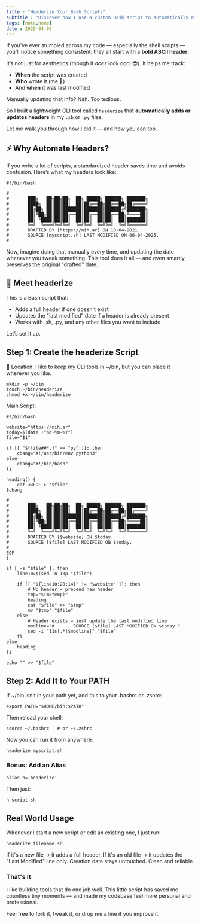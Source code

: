 ```yaml
---
title : "Headerize Your Bash Scripts"
subtitle : "Discover how I use a custom Bash script to automatically add and update headers in my shell scripts. Make your code cleaner, track changes easily, and save time with this one-liner CLI tool."
tags: [note,home]
date : 2025-04-06
---
```

            
If you've ever stumbled across my code — especially the shell scripts — you'll notice something consistent: they all start with a **bold ASCII header**.

It’s not just for aesthetics (though it *does* look cool 😎). It helps me track:

* **When** the script was created  
* **Who** wrote it (me 👋)  
* And **when** it was last modified  

Manually updating that info? Nah. Too tedious.

So I built a lightweight CLI tool called `headerize` that **automatically adds or updates headers** in my `.sh` or `.py` files.

Let me walk you through how I did it — and how you can too.

## ⚡️ Why Automate Headers?

If you write a lot of scripts, a standardized header saves time and avoids confusion. Here’s what my headers look like:

    #!/bin/bash

    #
    #       ███╗   ██╗██╗██╗  ██╗ █████╗ ██████╗ ███████╗
    #       ████╗  ██║██║██║  ██║██╔══██╗██╔══██╗██╔════╝
    #       ██╔██╗ ██║██║███████║███████║██████╔╝███████╗
    #       ██║╚██╗██║██║██╔══██║██╔══██║██╔══██╗╚════██║
    #       ██║ ╚████║██║██║  ██║██║  ██║██║  ██║███████║
    #       ╚═╝  ╚═══╝╚═╝╚═╝  ╚═╝╚═╝  ╚═╝╚═╝  ╚═╝╚══════╝
    #       DRAFTED BY [https://nih.ar] ON 10-04-2021.
    #       SOURCE [myscript.sh] LAST MODIFIED ON 06-04-2025.
    #

Now, imagine doing that manually every time, and updating the date whenever you tweak something.
This tool does it all — and even smartly preserves the original "drafted" date.

## 🧪 Meet headerize

This is a Bash script that:

* Adds a full header if one doesn't exist
* Updates the "last modified" date if a header is already present
* Works with .sh, .py, and any other files you want to include

Let’s set it up.

## Step 1: Create the headerize Script

📁 Location:
I like to keep my CLI tools in ~/bin, but you can place it wherever you like.

    mkdir -p ~/bin
    touch ~/bin/headerize
    chmod +x ~/bin/headerize


Main Script: 

    #!/bin/bash

    website="https://nih.ar"
    today=$(date +"%d-%m-%Y")
    file="$1"

    if [[ "${file##*.}" == "py" ]]; then
        cbang="#!/usr/bin/env python3"
    else
        cbang="#!/bin/bash"
    fi

    heading() {
        cat <<EOF > "$file"
    $cbang

    #
    #       ███╗   ██╗██╗██╗  ██╗ █████╗ ██████╗ ███████╗
    #       ████╗  ██║██║██║  ██║██╔══██╗██╔══██╗██╔════╝
    #       ██╔██╗ ██║██║███████║███████║██████╔╝███████╗
    #       ██║╚██╗██║██║██╔══██║██╔══██║██╔══██╗╚════██║
    #       ██║ ╚████║██║██║  ██║██║  ██║██║  ██║███████║
    #       ╚═╝  ╚═══╝╚═╝╚═╝  ╚═╝╚═╝  ╚═╝╚═╝  ╚═╝╚══════╝
    #       DRAFTED BY [$website] ON $today.
    #       SOURCE [$file] LAST MODIFIED ON $today.
    #
    EOF
    }

    if [ -s "$file" ]; then
        line10=$(sed -n 10p "$file")

        if [[ "${line10:20:14}" != "$website" ]]; then
            # No header — prepend new header
            tmp="$(mktemp)"
            heading
            cat "$file" >> "$tmp"
            mv "$tmp" "$file"
        else
            # Header exists — just update the last modified line
            modline="#       SOURCE [$file] LAST MODIFIED ON $today."
            sed -i "11s|.*|$modline|" "$file"
        fi
    else
        heading
    fi

    echo "" >> "$file"

## Step 2: Add It to Your PATH

If ~/bin isn’t in your path yet, add this to your .bashrc or .zshrc:

    export PATH="$HOME/bin:$PATH"

Then reload your shell:

    source ~/.bashrc   # or ~/.zshrc

Now you can run it from anywhere:

    headerize myscript.sh

### Bonus: Add an Alias

    alias h='headerize'

Then just:

    h script.sh

## Real World Usage

Whenever I start a new script or edit an existing one, I just run:

    headerize filename.sh

If it's a new file → it adds a full header.
If it's an old file → it updates the "Last Modified" line only.
Creation date stays untouched. Clean and reliable.

###  That's It

I like building tools that do one job well.
This little script has saved me countless tiny moments — and made my codebase feel more personal and professional.

Feel free to fork it, tweak it, or drop me a line if you improve it.



